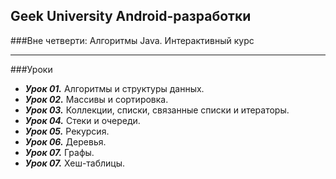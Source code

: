 ## Geek University Android-разработки
###Вне четверти: Алгоритмы Java. Интерактивный курс

---

###Уроки
- ***Урок 01.*** Алгоритмы и структуры данных. 
- ***Урок 02.*** Массивы и сортировка. 
- ***Урок 03.*** Коллекции, списки, связанные списки и итераторы.
- ***Урок 04.*** Стеки и очереди. 
- ***Урок 05.*** Рекурсия. 
- ***Урок 06.*** Деревья. 
- ***Урок 07.*** Графы. 
- ***Урок 07.*** Хеш-таблицы. 
